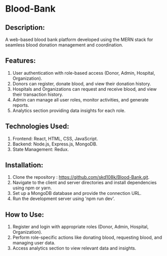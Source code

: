 # Blood-Bank

## Description:
 A web-based blood bank platform developed using the MERN stack for seamless blood donation management and coordination.
  
## Features:
  1. User authentication with role-based access (Donor, Admin, Hospital, Organization).
  2. Donors can register, donate blood, and view their donation history.
  3. Hospitals and Organizations can request and receive blood, and view their transaction history.
  4. Admin can manage all user roles, monitor activities, and generate reports.
  5. Analytics section providing data insights for each role.
   
## Technologies Used:
  1. Frontend: React, HTML, CSS, JavaScript.
  2. Backend: Node.js, Express.js, MongoDB.
  3. State Management: Redux.
    
 ## Installation:
  1. Clone the repository : https://github.com/skd108k/Blood-Bank.git.
  2. Navigate to the client and server directories and install dependencies using npm or yarn.
  3. Set up a MongoDB database and provide the connection URL.
  4. Run the development server using 'npm run dev'.
     
## How to Use:
  1. Register and login with appropriate roles (Donor, Admin, Hospital, Organization).
  2. Perform role-specific actions like donating blood, requesting blood, and managing user data.
  3. Access analytics section to view relevant data and insights.

